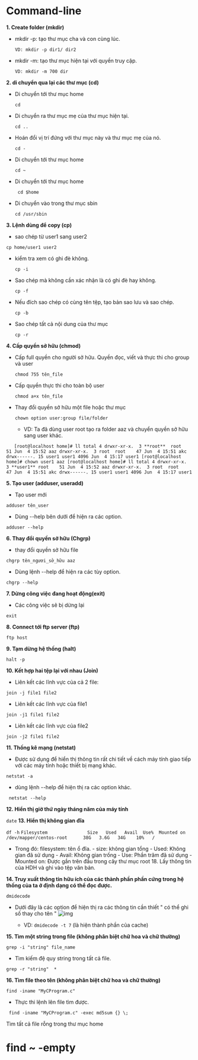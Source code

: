 # Command-line

**1. Create folder (mkdir)**
  - mkdir -p: tạo thư mục cha và con cùng lúc.
  
    `` VD: mkdir -p dir1/ dir2 ``
  - mkdir -m: tạo thư mục hiện tại với quyền truy cập.
  
    `` VD: mkdir -m 700 dir ``
    
**2.  di chuyển qua lại các thư mục (cd)**
- Di chuyển tới thư mục home

    `` cd ``
- Di chuyển ra thư mục mẹ của thư mục hiện tại.

    `` cd .. ``
- Hoán đổi vị trí đứng với thư mục này và thư mục mẹ của nó.

    `` cd - ``
- Di chuyển tới thư mục home

    `` cd ~ ``
- Di chuyển tới thư mục home

   `` cd $home``
- Di chuyển vào trong thư mục sbin

    `` cd /usr/sbin ``
    
**3. Lệnh dùng để copy (cp)**
 - sao chép từ user1 sang user2
 
`` cp home/user1 user2 ``
- kiểm tra xem có ghi đè không.

    `` cp -i ``
- Sao chép mà không cần xác nhận là có ghi đè hay không.

   `` cp -f ``
- Nếu đích sao chép có cùng tên tệp, tạo bản sao lưu và sao chép.

    `` cp -b ``
- Sao chép tất cả nội dung của thư mục 

    `` cp -r ``
    
**4. Cấp quyền sở hữu (chmod)**
- Cấp full quyền cho người sở hữu. Quyền đọc, viết và thực thi cho group và user

  `` chmod 755 tên_file ``
- Cấp quyền thực thi cho toàn bộ user

  `` chmod a+x tên_file ``
- Thay đổi quyền sở hữu một file hoặc thư mục

    `` chown option user:group file/folder ``
    - VD: Ta đã dùng user root tạo ra folder aaz  và chuyển quyền sở hữu sang user khác.
    
``    [root@localhost home]# ll
    total 4
    drwxr-xr-x.  3 **root**  root    51 Jun  4 15:52 aaz
    drwxr-xr-x.  3 root  root    47 Jun  4 15:51 akc
    drwx------. 15 user1 user1 4096 Jun  4 15:17 user1
    [root@localhost home]# chown user1 aaz
    [root@localhost home]# ll
    total 4
    drwxr-xr-x.  3 **user1** root    51 Jun  4 15:52 aaz
    drwxr-xr-x.  3 root  root    47 Jun  4 15:51 akc
    drwx------. 15 user1 user1 4096 Jun  4 15:17 user1 ``

**5. Tạo user (adduser, useradd)**
- Tạo user mới

`` adduser tên_user ``
- Dùng --help bên dưới để hiện ra các option.

`` adduser --help ``

**6. Thay đổi quyền sở hữu (Chgrp)**
- thay đổi quyền sở hữu file

`` chgrp tên_ngươi_sở_hữu aaz ``
- Dùng lệnh --help để hiện ra các tùy option.

`` chgrp --help ``

**7. Dừng công việc đang hoạt động(exit)**
- Các công việc sẽ bị dừng lại

`` exit ``

**8. Connect tới ftp server (ftp)**

``ftp host``

**9. Tạm dừng hệ thống (halt)**

`` halt -p ``

**10. Kết hợp hai tệp lại với nhau (Join)**
- Liên kết các lĩnh vực của cả 2 file:

`` join -j file1 file2 ``
- Liên kết các lĩnh vực của file1

`` join -j1 file1 file2 ``
- Liên kết các lĩnh vực của file2

`` join -j2 file1 file2 ``

**11. Thống kê mạng (netstat)**
- Được sử dụng để hiển thị thông tin rất chi tiết về cách máy tính giao tiếp với các máy tính hoặc thiết bị mạng khác.

`` netstat -a ``
- dùng lệnh --help để hiện thị ra các option khác.

`` netstat --help``

**12. Hiển thị giờ thứ ngày tháng năm của máy tính**

``date``
**13. Hiển thị không gian đĩa**

``df -h``
`` Filesystem               Size   Used   Avail  Use%  Mounted on
/dev/mapper/centos-root      38G   3.6G   34G    10%   / ``
- Trong đó: filesystem: tên ổ đĩa. - size: không gian tổng - Used: Không gian đã sử dụng - Avail: Không gian trống - Use: Phần trăm đã sử dụng - Mounted on: Được gắn trên đầu trong cây thư mục root 18. Lấy thông tin của HDH và ghi vào tệp văn bản.

**14. Truy xuất thông tin hữu ích của các thành phần phần cứng trong hệ thống của ta ở định dạng có thể đọc được.**

``dmidecode``
- Dưới đây là các option để hiện thị ra các thông tin cần thiết " có thể ghi số thay cho tên "
![img](https://scontent.fhan5-4.fna.fbcdn.net/v/t1.15752-9/62001377_609159889588549_237152666562592768_n.png?_nc_cat=104&_nc_oc=AQmueFogFTXuZfMWNqJ0UpXyCQtLMDOvLjXbKbFw3gVFox_UJRJcAnzaPKlvZ53SUc8&_nc_ht=scontent.fhan5-4.fna&oh=aafd7477777d31f47ed3f3bd012e1f2a&oe=5D56A305)

  - VD: ``dmidecode -t 7`` (là hiện thành phần của cache)

**15. Tìm một string trong file (không phân biệt chữ hoa và chữ thường)**

`` grep -i "string" file_name ``
- Tìm kiếm đệ quy string trong tất cả file.

`` grep -r "string"  * ``

**16. Tìm file theo tên (không phân biệt chữ hoa và chữ thường)**

`` find -iname "MyCProgram.c" ``
- Thực thi lệnh lên file tìm được.

`` find -iname "MyCProgram.c" -exec md5sum {} \;``

Tìm tất cả file rỗng trong thư mục home

# find ~ -empty
